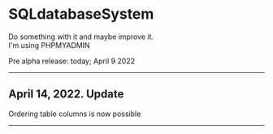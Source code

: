 # SQLdatabaseSystem 
Do something with it and maybe improve it.<br>
I'm using PHPMYADMIN

Pre alpha release: today; April 9 2022
_____________
April 14, 2022. Update
--
Ordering table columns is now possible
_____________



